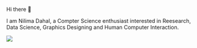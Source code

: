 Hi there 👋


I am Nilima Dahal, a Compter Science enthusiast interested in Reesearch, Data Science, Graphics Designing and Human Computer Interaction.

<!DOCTYPE>
<body>
<img src="https://drive.google.com/file/d/1fXte9rgade15pBtqm-Mrwyqy1auVaXWK/view?usp=sharing" >


<!--
**niiliimaa/niiliimaa** is a ✨ _special_ ✨ repository because its `README.md` (this file) appears on your GitHub profile.

Here are some ideas to get you started:

- 🔭 I’m currently working on ...
- 🌱 I’m currently learning ...
- 👯 I’m looking to collaborate on ...
- 🤔 I’m looking for help with ...
- 💬 Ask me about ...
- 📫 How to reach me: ...
- 😄 Pronouns: ...
- ⚡ Fun fact: ...
-->
